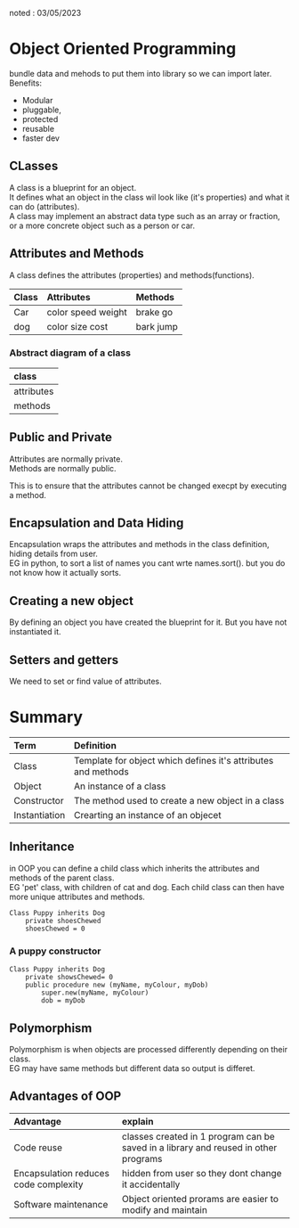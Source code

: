 noted : 03/05/2023

# Object Oriented Programming

bundle data and mehods to put them into library so we can import later.  
Benefits:
- Modular
- pluggable,
- protected
- reusable
- faster dev

## CLasses

A class is a blueprint for an object.  
It defines what an object in the class wil look like (it's properties) and what it can do (attributes).  
A class may implement an abstract data type such as an array or fraction, or a more concrete object such as a person or car.

## Attributes and Methods

A class defines the attributes (properties) and methods(functions).

|Class|Attributes|Methods|
|:---|:----|:----|
|Car|color  speed  weight|brake  go|
|dog | color  size  cost| bark  jump|

### Abstract diagram of a class

|class|
|:---|
|attributes|
|methods|

## Public and Private
Attributes are normally private.  
Methods are normally public.  
  
This is to ensure that the attributes cannot be changed execpt by executing a method.

## Encapsulation and Data Hiding

Encapsulation wraps the attributes and methods in the class definition, hiding details from user.  
EG in python, to sort a list of names you cant wrte names.sort(). but you do not know how it actually sorts.

## Creating a new object

By defining an object you have created the blueprint for it. But you have not instantiated it.

## Setters and getters

We need to set or find value of attributes.

# Summary

|Term|Definition|
|:---|:---------|
|Class|Template for object which defines it's attributes and methods|
|Object|An instance of a class|
|Constructor|The method used to create a new object in a class|
|Instantiation|Crearting an instance of an objecet|

## Inheritance
in OOP you can define a child class which inherits the attributes and methods of the parent class.  
EG 'pet' class, with children of cat and dog. Each child class can then have more unique attributes and methods.

```
Class Puppy inherits Dog
    private shoesChewed
    shoesChewed = 0
```

### A puppy constructor
```
Class Puppy inherits Dog
    private showsChewed= 0
    public procedure new (myName, myColour, myDob)
        super.new(myName, myColour)
        dob = myDob
```

## Polymorphism
Polymorphism is when objects are processed differently depending on their class.  
EG may have same methods but different data so output is differet.

## Advantages of OOP

|Advantage|explain|
|:---|:---|
|Code reuse|classes created in 1 program can be saved in a library and reused in other programs|
|Encapsulation reduces code complexity|hidden from user so they dont change it accidentally|
|Software maintenance|Object oriented prorams are easier to modify and maintain|